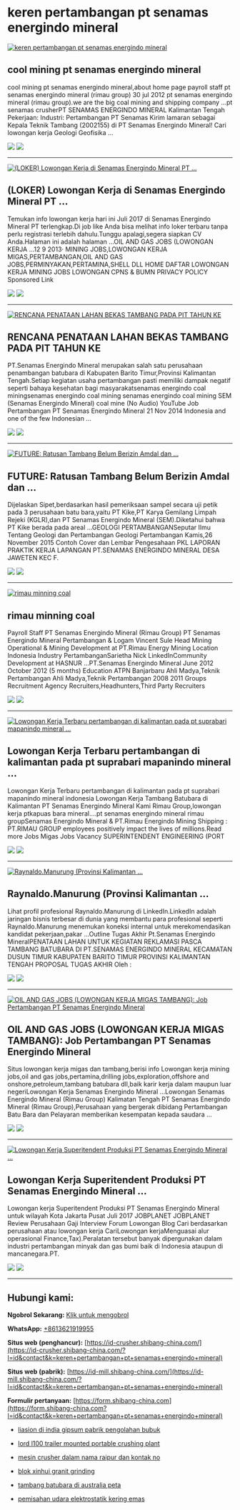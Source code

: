 # keren pertambangan pt senamas energindo mineral

<a href="https://swt.shibang-china.com/?l=id&img&k=keren+pertambangan+pt+senamas+energindo+mineral" target="_blank">![keren pertambangan pt senamas energindo mineral](http://static.shibang-china.com/all-800x300/102.jpg)</a>

## cool mining pt senamas energindo mineral
cool mining pt senamas energindo mineral,about home page payroll staff pt senamas energindo mineral (rimau group) 30 jul 2012 pt senamas energindo mineral (rimau group).we are the big coal mining and shipping company …pt senamas crusherPT SENAMAS ENERGINDO MINERAL Kalimantan Tengah Pekerjaan: Industri: Pertambangan PT Senamas Kirim lamaran sebagai Kepala Teknik Tambang (2002155) di PT Senamas Energindo Mineral! Cari lowongan kerja Geologi Geofisika …


<a href="https://whatsapp.shibangsoft.com/WhatsApp.php" target="_blank" title="WhatsApp">![](http://static.shibang-china.com/icon/whatsapp.png)</a> <a href="https://swt.shibang-china.com/?l=id&icon&k=keren+pertambangan+pt+senamas+energindo+mineral" target="_blank">![](http://static.shibang-china.com/icon/chat-id.png)</a>

---

<a href="https://swt.shibang-china.com/?l=id&img&k=keren+pertambangan+pt+senamas+energindo+mineral" target="_blank">![(LOKER) Lowongan Kerja di Senamas Energindo Mineral PT …](http://static.shibang-china.com/all-800x300/1104.jpg)</a>

## (LOKER) Lowongan Kerja di Senamas Energindo Mineral PT …
Temukan info lowongan kerja hari ini Juli 2017 di Senamas Energindo Mineral PT terlengkap.Di job like Anda bisa melihat info loker terbaru tanpa perlu registrasi terlebih dahulu.Tunggu apalagi,segera siapkan CV Anda.Halaman ini adalah halaman …OIL AND GAS JOBS (LOWONGAN KERJA …12 9 2013· MINING JOBS,LOWONGAN KERJA MIGAS,PERTAMBANGAN,OIL AND GAS JOBS,PERMINYAKAN,PERTAMINA,SHELL DLL HOME DAFTAR LOWONGAN KERJA MINING JOBS LOWONGAN CPNS & BUMN PRIVACY POLICY Sponsored Link


<a href="https://whatsapp.shibangsoft.com/WhatsApp.php" target="_blank" title="WhatsApp">![](http://static.shibang-china.com/icon/whatsapp.png)</a> <a href="https://swt.shibang-china.com/?l=id&icon&k=keren+pertambangan+pt+senamas+energindo+mineral" target="_blank">![](http://static.shibang-china.com/icon/chat-id.png)</a>

---

<a href="https://swt.shibang-china.com/?l=id&img&k=keren+pertambangan+pt+senamas+energindo+mineral" target="_blank">![RENCANA PENATAAN LAHAN BEKAS TAMBANG PADA PIT TAHUN KE](http://static.shibang-china.com/all-800x300/147.jpg)</a>

## RENCANA PENATAAN LAHAN BEKAS TAMBANG PADA PIT TAHUN KE
PT.Senamas Energindo Mineral merupakan salah satu perusahaan penambangan batubara di Kabupaten Barito Timur,Provinsi Kalimantan Tengah.Setiap kegiatan usaha pertambangan pasti memiliki dampak negatif seperti bahaya kesehatan bagi masyarakatsenamas energindo coal miningsenamas energindo coal mining senamas energindo coal mining SEM (Senamas Energindo Mineral) coal mine (No Audio) YouTube Job Pertambangan PT Senamas Energindo Mineral 21 Nov 2014 Indonesia and one of the few Indonesian …


<a href="https://whatsapp.shibangsoft.com/WhatsApp.php" target="_blank" title="WhatsApp">![](http://static.shibang-china.com/icon/whatsapp.png)</a> <a href="https://swt.shibang-china.com/?l=id&icon&k=keren+pertambangan+pt+senamas+energindo+mineral" target="_blank">![](http://static.shibang-china.com/icon/chat-id.png)</a>

---

<a href="https://swt.shibang-china.com/?l=id&img&k=keren+pertambangan+pt+senamas+energindo+mineral" target="_blank">![FUTURE: Ratusan Tambang Belum Berizin Amdal dan …](http://static.shibang-china.com/all-800x300/506.jpg)</a>

## FUTURE: Ratusan Tambang Belum Berizin Amdal dan …
Dijelaskan Sipet,berdasarkan hasil pemeriksaan sampel secara uji petik pada 3 perusahaan batu bara,yaitu PT Kike,PT Karya Gemilang Limpah Rejeki (KGLR),dan PT Senamas Energindo Mineral (SEM).Diketahui bahwa PT Kike berada pada areal …GEOLOGI PERTAMBANGANSeputar Ilmu Tentang Geologi dan Pertambangan Geologi Pertambangan Kamis,26 November 2015 Contoh Cover dan Lembar Pengesahaan PKL LAPORAN PRAKTIK KERJA LAPANGAN PT.SENAMAS ENERGINDO MINERAL DESA JAWETEN KEC F.


<a href="https://whatsapp.shibangsoft.com/WhatsApp.php" target="_blank" title="WhatsApp">![](http://static.shibang-china.com/icon/whatsapp.png)</a> <a href="https://swt.shibang-china.com/?l=id&icon&k=keren+pertambangan+pt+senamas+energindo+mineral" target="_blank">![](http://static.shibang-china.com/icon/chat-id.png)</a>

---

<a href="https://swt.shibang-china.com/?l=id&img&k=keren+pertambangan+pt+senamas+energindo+mineral" target="_blank">![rimau minning coal](http://static.shibang-china.com/all-800x300/1151.jpg)</a>

## rimau minning coal
Payroll Staff PT Senamas Energindo Mineral (Rimau Group) PT Senamas Energindo Mineral Pertambangan & Logam Vincent Sule Head Mining Operational & Mining Development at PT.Rimau Energy Mining Location Indonesia Industry PertambanganSarietha Nick LinkedInCommunity Development at HASNUR …PT.Senamas Energindo Mineral June 2012 October 2012 (5 months) Education ATPN Banjarbaru Ahli Madya,Teknik Pertambangan Ahli Madya,Teknik Pertambangan 2008 2011 Groups Recruitment Agency Recruiters,Headhunters,Third Party Recruiters


<a href="https://whatsapp.shibangsoft.com/WhatsApp.php" target="_blank" title="WhatsApp">![](http://static.shibang-china.com/icon/whatsapp.png)</a> <a href="https://swt.shibang-china.com/?l=id&icon&k=keren+pertambangan+pt+senamas+energindo+mineral" target="_blank">![](http://static.shibang-china.com/icon/chat-id.png)</a>

---

<a href="https://swt.shibang-china.com/?l=id&img&k=keren+pertambangan+pt+senamas+energindo+mineral" target="_blank">![Lowongan Kerja Terbaru pertambangan di kalimantan pada pt suprabari mapanindo mineral …](http://static.shibang-china.com/all-800x300/973.jpg)</a>

## Lowongan Kerja Terbaru pertambangan di kalimantan pada pt suprabari mapanindo mineral …
Lowongan Kerja Terbaru pertambangan di kalimantan pada pt suprabari mapanindo mineral indonesia Lowongan Kerja Tambang Batubara di Kalimantan PT Senamas Energindo Mineral Kami Rimau Group,lowongan kerja ptkapuas bara mineral.…pt senamas energindo mineral rimau groupSenamas Energindo Mineral & PT.Rimau Energindo Mining Shipping : PT.RIMAU GROUP employees positively impact the lives of millions.Read more Jobs Migas Jobs Vacancy SUPERINTENDENT ENGINEERING (PORT


<a href="https://whatsapp.shibangsoft.com/WhatsApp.php" target="_blank" title="WhatsApp">![](http://static.shibang-china.com/icon/whatsapp.png)</a> <a href="https://swt.shibang-china.com/?l=id&icon&k=keren+pertambangan+pt+senamas+energindo+mineral" target="_blank">![](http://static.shibang-china.com/icon/chat-id.png)</a>

---

<a href="https://swt.shibang-china.com/?l=id&img&k=keren+pertambangan+pt+senamas+energindo+mineral" target="_blank">![Raynaldo.Manurung (Provinsi Kalimantan …](http://static.shibang-china.com/all-800x300/1364.jpg)</a>

## Raynaldo.Manurung (Provinsi Kalimantan …
Lihat profil profesional Raynaldo.Manurung di LinkedIn.LinkedIn adalah jaringan bisnis terbesar di dunia yang membantu para profesional seperti Raynaldo.Manurung menemukan koneksi internal untuk merekomendasikan kandidat pekerjaan,pakar …Outline Tugas Akhir Pt.Senamas Energindo MineralPENATAAN LAHAN UNTUK KEGIATAN REKLAMASI PASCA TAMBANG BATUBARA DI PT.SENAMAS ENERGINDO MINERAL KECAMATAN DUSUN TIMUR KABUPATEN BARITO TIMUR PROVINSI KALIMANTAN TENGAH PROPOSAL TUGAS AKHIR Oleh :


<a href="https://whatsapp.shibangsoft.com/WhatsApp.php" target="_blank" title="WhatsApp">![](http://static.shibang-china.com/icon/whatsapp.png)</a> <a href="https://swt.shibang-china.com/?l=id&icon&k=keren+pertambangan+pt+senamas+energindo+mineral" target="_blank">![](http://static.shibang-china.com/icon/chat-id.png)</a>

---

<a href="https://swt.shibang-china.com/?l=id&img&k=keren+pertambangan+pt+senamas+energindo+mineral" target="_blank">![OIL AND GAS JOBS (LOWONGAN KERJA MIGAS TAMBANG): Job Pertambangan PT Senamas Energindo Mineral](http://static.shibang-china.com/all-800x300/262.jpg)</a>

## OIL AND GAS JOBS (LOWONGAN KERJA MIGAS TAMBANG): Job Pertambangan PT Senamas Energindo Mineral
Situs lowongan kerja migas dan tambang,berisi info Lowongan kerja mining jobs,oil and gas jobs,pertamina,drilling jobs,exploration,offshore and onshore,petroleum,tambang batubara dll,baik karir kerja dalam maupun luar negeriLowongan Kerja Senamas Energindo Mineral …Lowongan Senamas Energindo Mineral (Rimau Group) Kalimatan Tengah PT Senamas Energindo Mineral (Rimau Group),Perusahaan yang bergerak dibidang Pertambangan Batu Bara dan Pelayaran memberikan kesempatan kepada saudara …


<a href="https://whatsapp.shibangsoft.com/WhatsApp.php" target="_blank" title="WhatsApp">![](http://static.shibang-china.com/icon/whatsapp.png)</a> <a href="https://swt.shibang-china.com/?l=id&icon&k=keren+pertambangan+pt+senamas+energindo+mineral" target="_blank">![](http://static.shibang-china.com/icon/chat-id.png)</a>

---

<a href="https://swt.shibang-china.com/?l=id&img&k=keren+pertambangan+pt+senamas+energindo+mineral" target="_blank">![Lowongan Kerja Superitendent Produksi PT Senamas Energindo Mineral …](http://static.shibang-china.com/all-800x300/32.jpg)</a>

## Lowongan Kerja Superitendent Produksi PT Senamas Energindo Mineral …
Lowongan kerja Superitendent Produksi PT Senamas Energindo Mineral untuk wilayah Kota Jakarta Pusat Juli 2017 JOBPLANET JOBPLANET Review Perusahaan Gaji Interview Forum Lowongan Blog Cari berdasarkan perusahaan atau lowongan kerja CariLowongan kerjaMenguasai alur operasional Finance,Tax).Peralatan tersebut banyak dipergunakan dalam industri pertambangan minyak dan gas bumi baik di Indonesia ataupun di mancanegara.PT.


<a href="https://whatsapp.shibangsoft.com/WhatsApp.php" target="_blank" title="WhatsApp">![](http://static.shibang-china.com/icon/whatsapp.png)</a> <a href="https://swt.shibang-china.com/?l=id&icon&k=keren+pertambangan+pt+senamas+energindo+mineral" target="_blank">![](http://static.shibang-china.com/icon/chat-id.png)</a>

---
## Hubungi kami:

**Ngobrol Sekarang:** [Klik untuk mengobrol](https://swt.shibang-china.com?l=id&contact&k=keren+pertambangan+pt+senamas+energindo+mineral)

**WhatsApp:**  [+8613621919955](https://whatsapp.shibangsoft.com/WhatsApp.php)

**Situs web (penghancur):** [https://id-crusher.shibang-china.com/](https://id-crusher.shibang-china.com/?l=id&contact&k=keren+pertambangan+pt+senamas+energindo+mineral)

**Situs web (pabrik):** [https://id-mill.shibang-china.com/](https://id-mill.shibang-china.com/?l=id&contact&k=keren+pertambangan+pt+senamas+energindo+mineral)

**Formulir pertanyaan:** [https://form.shibang-china.com](https://form.shibang-china.com?l=id&contact&k=keren+pertambangan+pt+senamas+energindo+mineral)

* [liasion di india gipsum pabrik pengolahan bubuk](../27/liasion%20di%20india%20gipsum%20pabrik%20pengolahan%20bubuk.md)

* [lord l100 trailer mounted portable crushing plant](../16/lord%20l100%20trailer%20mounted%20portable%20crushing%20plant.md)

* [mesin crusher dalam nama raipur dan kontak no](../20/mesin%20crusher%20dalam%20nama%20raipur%20dan%20kontak%20no.md)

* [blok xinhui granit grinding](../27/blok%20xinhui%20granit%20grinding.md)

* [tambang batubara di australia peta](../22/tambang%20batubara%20di%20australia%20peta.md)

* [pemisahan udara elektrostatik kering emas](../30/pemisahan%20udara%20elektrostatik%20kering%20emas.md)